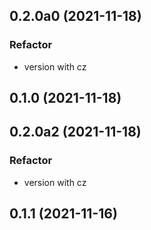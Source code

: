 ## 0.2.0a0 (2021-11-18)

### Refactor

- version with cz

## 0.1.0 (2021-11-18)

## 0.2.0a2 (2021-11-18)

### Refactor

- version with cz

## 0.1.1 (2021-11-16)
